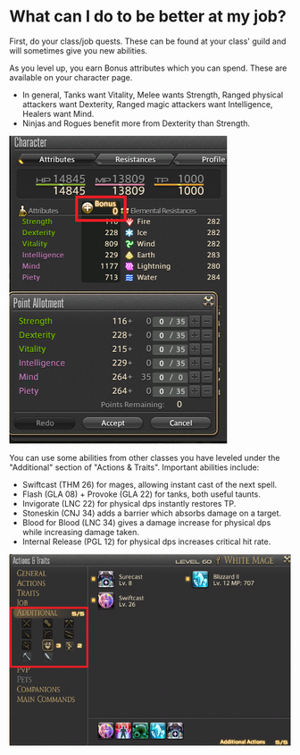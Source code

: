 # What can I do to be better at my job?

First, do your class/job quests. These can be found at your class' guild and will sometimes give you new abilities.

As you level up, you earn Bonus attributes which you can spend. These are available on your character page.
- In general, Tanks want Vitality, Melee wants Strength, Ranged physical attackers want Dexterity, Ranged magic attackers want Intelligence, Healers want Mind. 
- Ninjas and Rogues benefit more from Dexterity than Strength.

![Bonus points](../img/bonus.png)

You can use some abilities from other classes you have leveled under the "Additional" section of "Actions & Traits". Important abilities include:
- Swiftcast (THM 26) for mages, allowing instant cast of the next spell.
- Flash (GLA 08) + Provoke (GLA 22) for tanks, both useful taunts.
- Invigorate (LNC 22) for physical dps instantly restores TP.
- Stoneskin (CNJ 34) adds a barrier which absorbs damage on a target.
- Blood for Blood (LNC 34) gives a damage increase for physical dps while increasing damage taken.
- Internal Release (PGL 12) for physical dps increases critical hit rate.

![Cross-class abilities](../img/crossclass.png)
